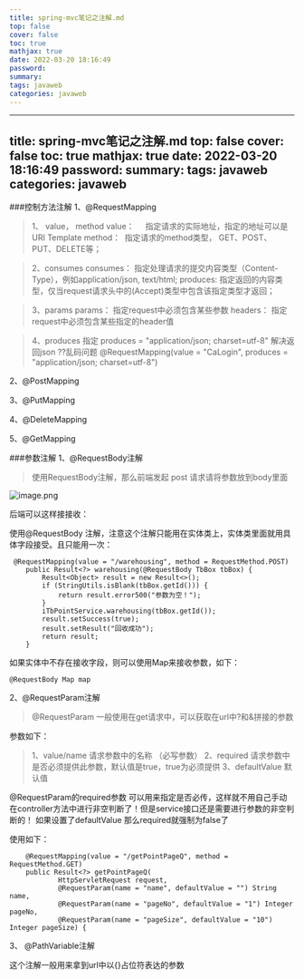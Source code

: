 ```yaml
---
title: spring-mvc笔记之注解.md
top: false
cover: false
toc: true
mathjax: true
date: 2022-03-20 18:16:49
password:
summary:
tags: javaweb
categories: javaweb
---
```

---
title: spring-mvc笔记之注解.md
top: false
cover: false
toc: true
mathjax: true
date: 2022-03-20 18:16:49
password:
summary:
tags: javaweb
categories: javaweb
---
###控制方法注解
1、@RequestMapping

>1、 value， method
value：     指定请求的实际地址，指定的地址可以是URI Template 
method：  指定请求的method类型， GET、POST、PUT、DELETE等；

>2、consumes
consumes： 指定处理请求的提交内容类型（Content-Type），例如application/json, text/html;
produces:    指定返回的内容类型，仅当request请求头中的(Accept)类型中包含该指定类型才返回；

>3、params
params： 指定request中必须包含某些参数
headers： 指定request中必须包含某些指定的header值

>4、produces
指定 produces = "application/json; charset=utf-8" 解决返回json ??乱码问题
    @RequestMapping(value = "CaLogin", produces = "application/json; charset=utf-8")


2、@PostMapping

3、@PutMapping

4、@DeleteMapping

5、@GetMapping


###参数注解
1、@RequestBody注解
> 使用RequestBody注解，那么前端发起 post 请求请将参数放到body里面

![image.png](https://upload-images.jianshu.io/upload_images/13965490-287f98ea06598543.png?imageMogr2/auto-orient/strip%7CimageView2/2/w/1240)

后端可以这样接接收：

使用@RequestBody 注解，注意这个注解只能用在实体类上，实体类里面就用具体字段接受。且只能用一次：
~~~
 @RequestMapping(value = "/warehousing", method = RequestMethod.POST)
    public Result<?> warehousing(@RequestBody TbBox tbBox) {
        Result<Object> result = new Result<>();
        if (StringUtils.isBlank(tbBox.getId())) {
            return result.error500("参数为空！");
        }
        iTbPointService.warehousing(tbBox.getId());
        result.setSuccess(true);
        result.setResult("回收成功");
        return result;
    }

~~~

如果实体中不存在接收字段，则可以使用Map来接收参数，如下：
~~~
@RequestBody Map map
~~~



2、@RequestParam注解
>@RequestParam 一般使用在get请求中，可以获取在url中?和&拼接的参数

参数如下：
>1、value/name 请求参数中的名称 （必写参数）
2、required 请求参数中是否必须提供此参数，默认值是true，true为必须提供
3、defaultValue 默认值

@RequestParam的required参数 可以用来指定是否必传，这样就不用自己手动在controller方法中进行非空判断了！但是service接口还是需要进行参数的非空判断的！
如果设置了defaultValue 那么required就强制为false了


使用如下：
~~~
    @RequestMapping(value = "/getPointPageQ", method = RequestMethod.GET)
    public Result<?> getPointPageQ(
            HttpServletRequest request,
            @RequestParam(name = "name", defaultValue = "") String name,
            @RequestParam(name = "pageNo", defaultValue = "1") Integer pageNo,
            @RequestParam(name = "pageSize", defaultValue = "10") Integer pageSize) {
~~~


3、 @PathVariable注解

这个注解一般用来拿到url中以{}占位符表达的参数
